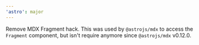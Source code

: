 ```yaml
---
'astro': major
---
```


Remove MDX Fragment hack. This was used by `@astrojs/mdx` to access the `Fragment` component, but isn't require anymore since `@astrojs/mdx` v0.12.0.
